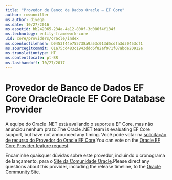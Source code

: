 ```yaml
---
title: "Provedor de Banco de Dados Oracle – EF Core"
author: rowanmiller
ms.author: divega
ms.date: 10/27/2016
ms.assetid: bb242065-234a-4a12-800f-3d086f4f134f
ms.technology: entity-framework-core
uid: core/providers/oracle/index
ms.openlocfilehash: b0453f44e755738a9a53c013d5cdfa3d30453cf1
ms.sourcegitcommit: 01a75cd483c1943ddd6f82af971f07abde20912e
ms.translationtype: HT
ms.contentlocale: pt-BR
ms.lasthandoff: 10/27/2017
---
```

# <a name="oracle-ef-core-database-provider"></a><span data-ttu-id="158b4-102">Provedor de Banco de Dados EF Core Oracle</span><span class="sxs-lookup"><span data-stu-id="158b4-102">Oracle EF Core Database Provider</span></span>

<span data-ttu-id="158b4-103">A equipe do Oracle .NET está avaliando o suporte a EF Core, mas não anunciou nenhum prazo.</span><span class="sxs-lookup"><span data-stu-id="158b4-103">The Oracle .NET team is evaluating EF Core support, but have not announced any timing.</span></span> <span data-ttu-id="158b4-104">Você pode votar na [solicitação de recurso do Provedor do Oracle EF Core](https://apex.oracle.com/pls/apex/f?p=18357:39:105422858407495::NO::P39_ID:28241).</span><span class="sxs-lookup"><span data-stu-id="158b4-104">You can vote on the [Oracle EF Core Provider feature request](https://apex.oracle.com/pls/apex/f?p=18357:39:105422858407495::NO::P39_ID:28241).</span></span>

<span data-ttu-id="158b4-105">Encaminhe quaisquer dúvidas sobre este provedor, incluindo o cronograma de lançamento, para o [Site da Comunidade Oracle](https://community.oracle.com/).</span><span class="sxs-lookup"><span data-stu-id="158b4-105">Please direct any questions about this provider, including the release timeline, to the [Oracle Community Site](https://community.oracle.com/).</span></span>
